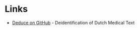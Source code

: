 # Links

- [Deduce on GitHub](https://github.com/vmenger/deduce) - Deidentification of Dutch Medical Text